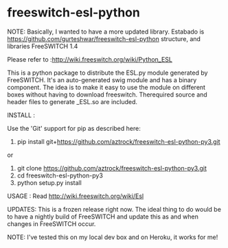 freeswitch-esl-python
=====================

NOTE: Basically, I wanted to have a more updated library. Estabado is https://github.com/gurteshwar/freeswitch-esl-python structure, and libraries FreeSWITCH 1.4

Please refer to :http://wiki.freeswitch.org/wiki/Python_ESL

This is a python package to distribute the ESL.py module generated by FreeSWITCH. It's an auto-generated swig module and has a binary component. The idea is to make it easy to use the module on different boxes without having to download freeswitch. Therequired source and header files to generate _ESL.so are included.

INSTALL :

Use the 'Git' support for pip as described here: 

1) pip install git+https://github.com/aztrock/freeswitch-esl-python-py3.git

or

1) git clone https://github.com/aztrock/freeswitch-esl-python-py3.git
2) cd freeswitch-esl-python-py3
3) python setup.py install

USAGE : Read http://wiki.freeswitch.org/wiki/Esl

UPDATES: This is a frozen release right now. The ideal thing to do would be to have a nightly build of FreeSWITCH and update this as and when changes in FreeSWITCH occur.
 
NOTE: I've tested this on my local dev box and on Heroku, it works for me!
